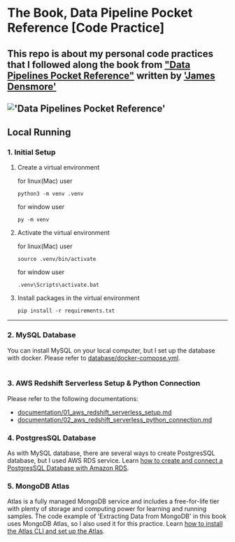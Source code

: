 # The Book, Data Pipeline Pocket Reference [Code Practice]
This repo is about my personal code practices that I followed along the book from ["Data Pipelines Pocket Reference"](https://www.oreilly.com/library/view/data-pipelines-pocket/9781492087823/) written by ['James Densmore'](https://www.linkedin.com/in/jamesdensmore/)
<br>
<br>
!['Data Pipelines Pocket Reference'](https://learning.oreilly.com/library/cover/9781492087823/250w/)
-----


## Local Running
### 1. Initial Setup
1) Create a virtual environment

   for linux(Mac) user
   ```
   python3 -m venv .venv
   ```
   
   for window user
   ```
   py -m venv
   
   ```
   
2) Activate the virtual environment

   for linux(Mac) user
   ```
   source .venv/bin/activate
   ```
   
   for window user
   ```
   .venv\Scripts\activate.bat
   
   ```
   
3) Install packages in the virtual environment
   
   ```
   pip install -r requirements.txt
   ```

-----

### 2. MySQL Database
You can install MySQL on your local computer, but I set up the database with docker.
Please refer to [database/docker-compose.yml](database/docker-compose.yml).
<br>
<br>
### 3. AWS Redshift Serverless Setup & Python Connection
Please refer to the following documentations:
- [documentation/01_aws_redshift_serverless_setup.md](documentation/01_aws_redshift_serverless_setup.md)
- [documentation/02_aws_redshift_serverless_python_connection.md](documentation/02_aws_redshift_serverless_python_connection.md)


### 4. PostgresSQL Database
As with MySQL database, there are several ways to create PostgresSQL database, but I used AWS RDS service. Learn [how to create and connect a PostgresSQL Database with Amazon RDS](https://aws.amazon.com/getting-started/hands-on/create-connect-postgresql-db/).


### 5. MongoDB Atlas
Atlas is a fully managed MongoDB service and includes a free-for-life tier with plenty of storage and computing power for learning and running samples. The code example of 'Extracting Data from MongoDB' in this book uses MongoDB Atlas, so I also used it for this practice.
Learn [how to install the Atlas CLI and set up the Atlas](https://www.mongodb.com/docs/atlas/cli/stable/).